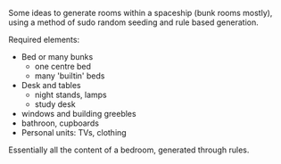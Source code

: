 Some ideas to generate rooms within a spaceship (bunk rooms mostly), using a method of sudo random seeding and rule based generation.

Required elements:

+ Bed or many bunks
    + one centre bed
    + many 'builtin' beds
+ Desk and tables
    + night stands, lamps
    + study desk
+ windows and building greebles
+ bathroon, cupboards
+ Personal units: TVs, clothing

Essentially all the content of a bedroom, generated through rules.

